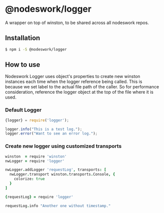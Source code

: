 # @nodeswork/logger

A wrapper on top of winston, to be shared across all nodeswork repos.

## Installation

```sh
$ npm i -S @nodeswork/logger
```

## How to use

Nodeswork Logger uses object's properties to create new winston instances each
time when the logger reference being called. This is because we set label to the
actual file path of the caller.  So for performance consideration, reference the
logger object at the top of the file where it is used.


### Default Logger

```javascript
{logger} = require('logger');

logger.info("This is a test log.");
logger.error("Want to see an error log.");
```


### Create new logger using customized transports

```coffeescript
winston  = require 'winston'
nwLogger = require 'logger'

nwLogger.addLogger 'requestLog', transports: [
  nwLogger.transport winston.transports.Console, {
    colorize: true
  }
]

{requestLog} = require 'logger'

requestLog.info "Another one without timestamp."
```
